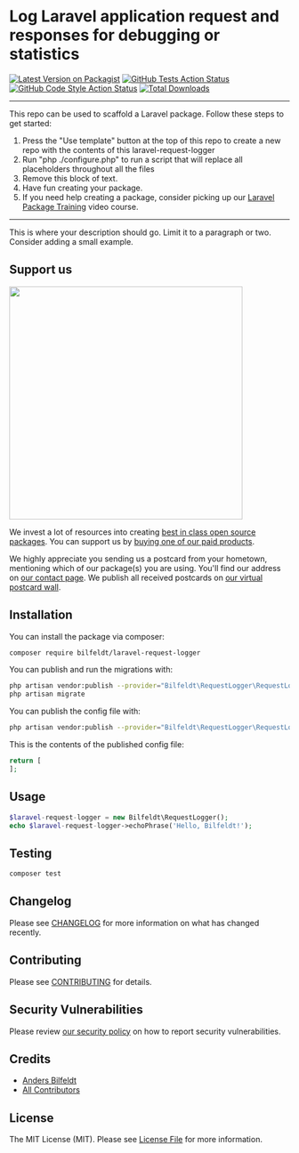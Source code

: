 # Log Laravel application request and responses for debugging or statistics

[![Latest Version on Packagist](https://img.shields.io/packagist/v/bilfeldt/laravel-request-logger.svg?style=flat-square)](https://packagist.org/packages/bilfeldt/laravel-request-logger)
[![GitHub Tests Action Status](https://img.shields.io/github/workflow/status/bilfeldt/laravel-request-logger/run-tests?label=tests)](https://github.com/bilfeldt/laravel-request-logger/actions?query=workflow%3Arun-tests+branch%3Amain)
[![GitHub Code Style Action Status](https://img.shields.io/github/workflow/status/bilfeldt/laravel-request-logger/Check%20&%20fix%20styling?label=code%20style)](https://github.com/bilfeldt/laravel-request-logger/actions?query=workflow%3A"Check+%26+fix+styling"+branch%3Amain)
[![Total Downloads](https://img.shields.io/packagist/dt/bilfeldt/laravel-request-logger.svg?style=flat-square)](https://packagist.org/packages/bilfeldt/laravel-request-logger)

---
This repo can be used to scaffold a Laravel package. Follow these steps to get started:

1. Press the "Use template" button at the top of this repo to create a new repo with the contents of this laravel-request-logger
2. Run "php ./configure.php" to run a script that will replace all placeholders throughout all the files
3. Remove this block of text.
4. Have fun creating your package.
5. If you need help creating a package, consider picking up our <a href="https://laravelpackage.training">Laravel Package Training</a> video course.
---

This is where your description should go. Limit it to a paragraph or two. Consider adding a small example.

## Support us

[<img src="https://github-ads.s3.eu-central-1.amazonaws.com/laravel-request-logger.jpg?t=1" width="419px" />](https://spatie.be/github-ad-click/laravel-request-logger)

We invest a lot of resources into creating [best in class open source packages](https://spatie.be/open-source). You can support us by [buying one of our paid products](https://spatie.be/open-source/support-us).

We highly appreciate you sending us a postcard from your hometown, mentioning which of our package(s) you are using. You'll find our address on [our contact page](https://spatie.be/about-us). We publish all received postcards on [our virtual postcard wall](https://spatie.be/open-source/postcards).

## Installation

You can install the package via composer:

```bash
composer require bilfeldt/laravel-request-logger
```

You can publish and run the migrations with:

```bash
php artisan vendor:publish --provider="Bilfeldt\RequestLogger\RequestLoggerServiceProvider" --tag="laravel-request-logger-migrations"
php artisan migrate
```

You can publish the config file with:
```bash
php artisan vendor:publish --provider="Bilfeldt\RequestLogger\RequestLoggerServiceProvider" --tag="laravel-request-logger-config"
```

This is the contents of the published config file:

```php
return [
];
```

## Usage

```php
$laravel-request-logger = new Bilfeldt\RequestLogger();
echo $laravel-request-logger->echoPhrase('Hello, Bilfeldt!');
```

## Testing

```bash
composer test
```

## Changelog

Please see [CHANGELOG](CHANGELOG.md) for more information on what has changed recently.

## Contributing

Please see [CONTRIBUTING](.github/CONTRIBUTING.md) for details.

## Security Vulnerabilities

Please review [our security policy](../../security/policy) on how to report security vulnerabilities.

## Credits

- [Anders Bilfeldt](https://github.com/bilfeldt)
- [All Contributors](../../contributors)

## License

The MIT License (MIT). Please see [License File](LICENSE.md) for more information.
